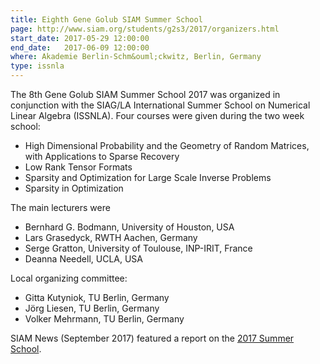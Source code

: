 ```yaml
---
title: Eighth Gene Golub SIAM Summer School
page: http://www.siam.org/students/g2s3/2017/organizers.html
start_date: 2017-05-29 12:00:00
end_date:   2017-06-09 12:00:00
where: Akademie Berlin-Schm&ouml;ckwitz, Berlin, Germany
type: issnla
---
```


The 8th Gene Golub SIAM Summer School 2017 was organized in conjunction with
the SIAG/LA International Summer School on Numerical Linear
Algebra (ISSNLA).  Four courses
were given during the two week school:

 - High Dimensional Probability and the Geometry of Random Matrices, with Applications to Sparse Recovery  
 - Low Rank Tensor Formats  
 - Sparsity and Optimization for Large Scale Inverse Problems  
 - Sparsity in Optimization  

The main lecturers were

 - Bernhard G. Bodmann, University of Houston, USA  
 - Lars Grasedyck, RWTH Aachen, Germany  
 - Serge Gratton, University of Toulouse, INP-IRIT, France  
 - Deanna Needell, UCLA, USA  

Local organizing committee:

 - Gitta Kutyniok, TU Berlin, Germany  
 - J&ouml;rg Liesen, TU Berlin, Germany  
 - Volker Mehrmann, TU Berlin, Germany  
 
 SIAM News (September 2017) featured a report on the [2017 Summer School](https://sinews.siam.org/Details-Page/g2s3-participants-study-data-sparse-approximation-and-algorithms).
